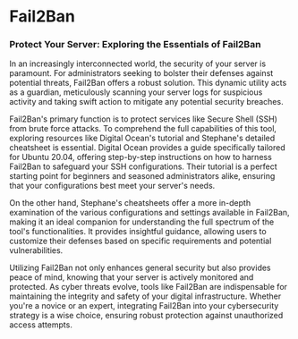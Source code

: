 # Fail2Ban

### Protect Your Server: Exploring the Essentials of Fail2Ban

In an increasingly interconnected world, the security of your server is paramount. For administrators seeking to bolster their defenses against potential threats, Fail2Ban offers a robust solution. This dynamic utility acts as a guardian, meticulously scanning your server logs for suspicious activity and taking swift action to mitigate any potential security breaches.

Fail2Ban's primary function is to protect services like Secure Shell (SSH) from brute force attacks. To comprehend the full capabilities of this tool, exploring resources like Digital Ocean's tutorial and Stephane's detailed cheatsheet is essential. Digital Ocean provides a guide specifically tailored for Ubuntu 20.04, offering step-by-step instructions on how to harness Fail2Ban to safeguard your SSH configurations. Their tutorial is a perfect starting point for beginners and seasoned administrators alike, ensuring that your configurations best meet your server's needs.

On the other hand, Stephane's cheatsheets offer a more in-depth examination of the various configurations and settings available in Fail2Ban, making it an ideal companion for understanding the full spectrum of the tool's functionalities. It provides insightful guidance, allowing users to customize their defenses based on specific requirements and potential vulnerabilities.

Utilizing Fail2Ban not only enhances general security but also provides peace of mind, knowing that your server is actively monitored and protected. As cyber threats evolve, tools like Fail2Ban are indispensable for maintaining the integrity and safety of your digital infrastructure. Whether you're a novice or an expert, integrating Fail2Ban into your cybersecurity strategy is a wise choice, ensuring robust protection against unauthorized access attempts.
